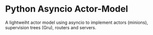 # Python Asyncio Actor-Model

A lightweiht actor model using asyncio to implement actors (minions), supervision trees (Gru), routers and servers.